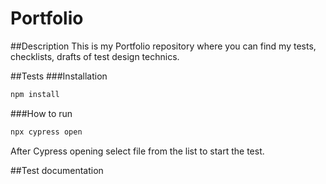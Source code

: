 # Portfolio

##Description
This is my Portfolio repository where you can find my tests, checklists, drafts of test design technics.

##Tests
###Installation
```js
npm install
```

###How to run
```js
npx cypress open
```
After Cypress opening select file from the list to start the test.

##Test documentation



